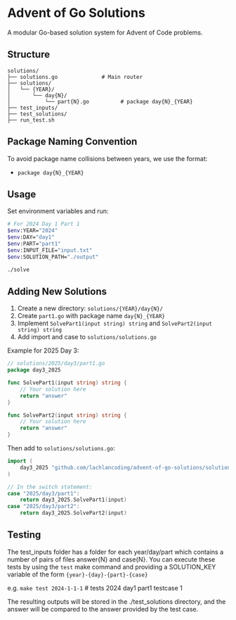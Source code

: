 # Advent of Go Solutions

A modular Go-based solution system for Advent of Code problems.

## Structure

```
solutions/
├── solutions.go              # Main router
├── solutions/
│   └── {YEAR}/
│       └── day{N}/
│           └── part{N}.go          # package day{N}_{YEAR}
├── test_inputs/
├── test_solutions/
├── run_test.sh
```

## Package Naming Convention

To avoid package name collisions between years, we use the format:
- `package day{N}_{YEAR}`

## Usage

Set environment variables and run:

```bash
# For 2024 Day 1 Part 1
$env:YEAR="2024"
$env:DAY="day1"
$env:PART="part1"
$env:INPUT_FILE="input.txt"
$env:SOLUTION_PATH="./output"

./solve
```

## Adding New Solutions

1. Create a new directory: `solutions/{YEAR}/day{N}/`
2. Create `part1.go` with package name `day{N}_{YEAR}`
3. Implement `SolvePart1(input string) string` and `SolvePart2(input string) string`
4. Add import and case to `solutions/solutions.go`

Example for 2025 Day 3:
```go
// solutions/2025/day3/part1.go
package day3_2025

func SolvePart1(input string) string {
    // Your solution here
    return "answer"
}

func SolvePart2(input string) string {
    // Your solution here  
    return "answer"
}
```

Then add to `solutions/solutions.go`:
```go
import (
    day3_2025 "github.com/lachlancoding/advent-of-go-solutions/solutions/2025/day3"
)

// In the switch statement:
case "2025/day3/part1":
    return day3_2025.SolvePart1(input)
case "2025/day3/part2":
    return day3_2025.SolvePart2(input)
```

Testing
-------

The test_inputs folder has a folder for each year/day/part which contains a number of pairs of files answer{N} and case{N}. You can execute these tests by using the `test` make command and providing a SOLUTION_KEY variable of the form `{year}-{day}-{part}-{case}`

e.g. `make test 2024-1-1-1` # tests 2024 day1 part1 testcase 1

The resulting outputs will be stored in the ./test_solutions directory, and the answer will be compared to the answer provided by the test case.
